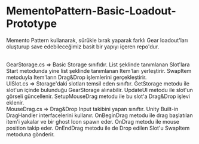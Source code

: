 # MementoPattern-Basic-Loadout-Prototype
Memento Pattern kullanarak, sürükle bırak yaparak farklı Gear loadout'ları oluşturup save edebileceğimiz basit bir yapıyı içeren repo'dur.<br><br>

GearStorage.cs => Basic Storage sınıfıdır. List şeklinde tanımlanan Slot'lara Start metodunda yine list şeklinde tanımlanan Item'ları yerleştirir. SwapItem metoduyla Item'ların Drag&Drop işlemlerini gerçekleştirir.<br>
UISlot.cs => Storage'daki slotları temsil eden sınıftır. GetStorage metodu ile slot'un içinde bulunduğu GearStorage alınabilir. UpdateUI metodu ile slot'un görseli güncellenir. SetupMouseDrag metodu ile bu slot'a Drag&Drop işlevi eklenir.<br>
MouseDrag.cs => Drag&Drop Input takibini yapan sınıftır. Unity Built-in DragHandler interfacelerini kullanır. OnBeginDrag metodu ile drag başlatılan item'i yakalar ve bir ghost Icon spawn eder. OnDrag metodu ile mouse position takip eder. OnEndDrag metodu ile de Drop edilen Slot'u SwapItem metoduna gönderir.<br>


